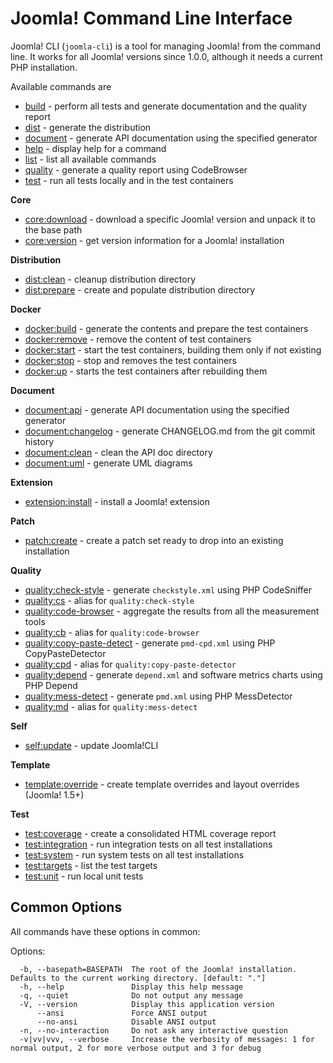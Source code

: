 # Joomla! Command Line Interface

Joomla! CLI (`joomla-cli`) is a tool for managing Joomla! from the command line.
It works for all Joomla! versions since 1.0.0, although it needs a current PHP installation.

Available commands are

- [build](build/build.md) - perform all tests and generate documentation and the quality report
- [dist]() - generate the distribution
- [document]() - generate API documentation using the specified generator
- [help]() - display help for a command
- [list]() - list all available commands
- [quality](quality/quality.md) - generate a quality report using CodeBrowser
- [test](test/test.md) - run all tests locally and in the test containers

**Core**
- [core:download](core/download.md) - download a specific Joomla! version and unpack it to the base path
- [core:version](core/version.md) - get version information for a Joomla! installation

**Distribution**
- [dist:clean]() - cleanup distribution directory
- [dist:prepare]() - create and populate distribution directory

**Docker**
- [docker:build]() - generate the contents and prepare the test containers
- [docker:remove]() - remove the content of test containers
- [docker:start]() - start the test containers, building them only if not existing
- [docker:stop]() - stop and removes the test containers
- [docker:up]() - starts the test containers after rebuilding them

**Document**
- [document:api]() - generate API documentation using the specified generator
- [document:changelog]() - generate CHANGELOG.md from the git commit history
- [document:clean]() - clean the API doc directory
- [document:uml]() - generate UML diagrams

**Extension**
- [extension:install](extension/install.md) - install a Joomla! extension

**Patch**
- [patch:create]() - create a patch set ready to drop into an existing installation

**Quality**
- [quality:check-style]() - generate `checkstyle.xml` using PHP CodeSniffer
- [quality:cs]() - alias for `quality:check-style`
- [quality:code-browser]() - aggregate the results from all the measurement tools
- [quality:cb]() - alias for `quality:code-browser`
- [quality:copy-paste-detect]() - generate `pmd-cpd.xml` using PHP CopyPasteDetector
- [quality:cpd]() - alias for `quality:copy-paste-detector`
- [quality:depend]() - generate `depend.xml` and software metrics charts using PHP Depend
- [quality:mess-detect]() - generate `pmd.xml` using PHP MessDetector
- [quality:md]() - alias for `quality:mess-detect`

**Self**
- [self:update]() - update Joomla!CLI

**Template**
- [template:override](template/override.md) - create template overrides and layout overrides (Joomla! 1.5+)

**Test**
- [test:coverage]() - create a consolidated HTML coverage report
- [test:integration]() - run integration tests on all test installations
- [test:system]() - run system tests on all test installations
- [test:targets]() - list the test targets
- [test:unit]() - run local unit tests

## Common Options

All commands have these options in common:

Options:
```
  -b, --basepath=BASEPATH  The root of the Joomla! installation. Defaults to the current working directory. [default: "."]
  -h, --help               Display this help message
  -q, --quiet              Do not output any message
  -V, --version            Display this application version
      --ansi               Force ANSI output
      --no-ansi            Disable ANSI output
  -n, --no-interaction     Do not ask any interactive question
  -v|vv|vvv, --verbose     Increase the verbosity of messages: 1 for normal output, 2 for more verbose output and 3 for debug
```
